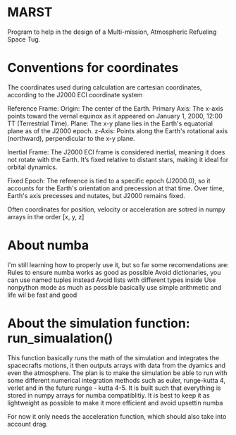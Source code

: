 # MARST
Program to help in the design of a Multi-mission, Atmospheric Refueling Space Tug.

# Conventions for coordinates
The coordinates used during calculation are cartesian coordinates, according to the J2000 ECI coordinate system

Reference Frame:
    Origin: The center of the Earth.
    Primary Axis: The x-axis points toward the vernal equinox as it appeared on January 1, 2000, 12:00 TT (Terrestrial Time).
    Plane: The x-y plane lies in the Earth's equatorial plane as of the J2000 epoch.
    z-Axis: Points along the Earth's rotational axis (northward), perpendicular to the x-y plane.

Inertial Frame:
    The J2000 ECI frame is considered inertial, meaning it does not rotate with the Earth. It’s fixed relative to distant stars, making it ideal for orbital dynamics.
    
Fixed Epoch:
    The reference is tied to a specific epoch (J2000.0), so it accounts for the Earth's orientation and precession at that time. Over time, Earth's axis precesses and nutates, but J2000 remains fixed.

Often coordinates for position, velocity or acceleration are sotred in numpy arrays in the order [x, y, z]

# About numba
I'm still learning how to properly use it, but so far some recomendations are:  
Rules to ensure numba works as good as possible
    Avoid dictionaries, you can use named tuples instead
    Avoid lists with different types inside
    Use nonpython mode as much as possible
    basically use simple arithmetic and life wil be fast and good


# About the simulation function: run_simualation()
This function basically runs the math of the simulation and integrates the spacecrafts motions, it then outputs arrays with data from the dyamics and even the atmosphere. The plan is to make the simulation be able to run with some different numerical integration methods such as euler, runge-kutta 4, verlet and in the future runge - kutta 4-5. It is built such that everything is stored in numpy arrays for numba compatiblitiy. It is best to keep it as lightweight as possible to make it more efficient and avoid upsettin numba

For now it only needs the acceleration function, which should also take into account drag.

